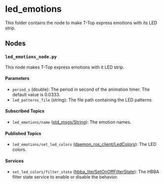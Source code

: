 # led_emotions

This folder contains the node to make T-Top express emotions with its LED strip.

## Nodes

### `led_emotions_node.py`

This node makes T-Top express emotions with it LED strip.

#### Parameters

- `period_s` (double): The period in second of the animation timer. The default value is 0.0333.
- `led_patterns_file` (string): The file path containing the LED patterns

#### Subscribed Topics

- `led_emotions/name` ([std_msgs/String](http://docs.ros.org/en/noetic/api/std_msgs/html/msg/String.html)): The emotion names.

#### Published Topics

- `led_emotions/set_led_colors` ([daemon_ros_client/LedColors](../../daemon_ros_client/msg/LedColors.msg)): The LED colors.

#### Services

- `set_led_colors/filter_state` ([hbba_lite/SetOnOffFilterState](../../hbba_lite/srv/SetOnOffFilterState.srv)): The HBBA filter
  state service to enable or disable the behavior.
